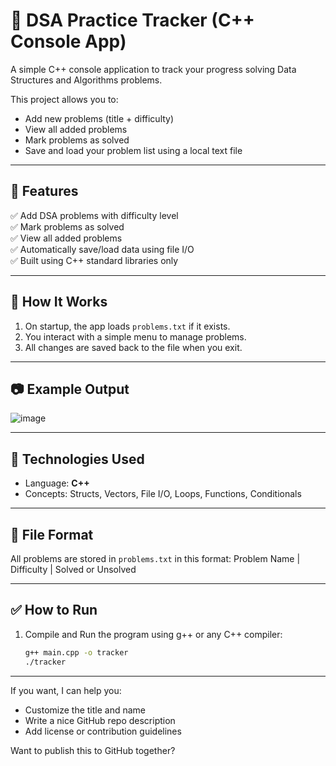 # 🧠 DSA Practice Tracker (C++ Console App)

A simple C++ console application to track your progress solving Data Structures and Algorithms problems.

This project allows you to:
- Add new problems (title + difficulty)
- View all added problems
- Mark problems as solved
- Save and load your problem list using a local text file

---

## 📂 Features

✅ Add DSA problems with difficulty level  
✅ Mark problems as solved  
✅ View all added problems  
✅ Automatically save/load data using file I/O  
✅ Built using C++ standard libraries only

---

## 🚀 How It Works

1. On startup, the app loads `problems.txt` if it exists.
2. You interact with a simple menu to manage problems.
3. All changes are saved back to the file when you exit.

---

## 📷 Example Output
![image](https://github.com/user-attachments/assets/2e8bc9c7-b0cd-4b67-8063-8f65f215a43b)


---

## 🧱 Technologies Used

- Language: **C++**
- Concepts: Structs, Vectors, File I/O, Loops, Functions, Conditionals

---

## 📁 File Format

All problems are stored in `problems.txt` in this format:
  Problem Name | Difficulty | Solved or Unsolved

---

## ✅ How to Run

1. Compile and Run the program using g++ or any C++ compiler:
   ```bash
   g++ main.cpp -o tracker
   ./tracker

---

If you want, I can help you:
- Customize the title and name
- Write a nice GitHub repo description
- Add license or contribution guidelines

Want to publish this to GitHub together?
